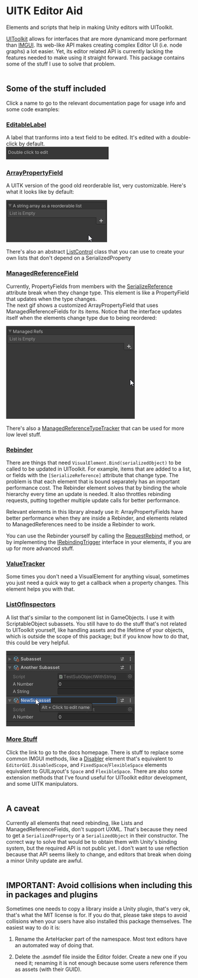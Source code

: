 # UITK Editor Aid
Elements and scripts that help in making Unity editors with UIToolkit.<br/>

[UIToolkit](https://docs.unity3d.com/Manual/UIElements.html) allows for interfaces that are more dynamicand more
performant than [IMGUI](https://docs.unity3d.com/Manual/GUIScriptingGuide.html). Its web-like API makes creating 
complex Editor UI (i.e. node graphs) a lot easier. Yet, its editor related API is currently lacking the features
needed to make using it straight forward. This package contains some of the stuff I use to solve that problem.
<br/><br/>


## Some of the stuff included
Click a name to go to the relevant documentation page for usage info and some code examples:

### [EditableLabel](https://artehacker.com/UITKEditorAid/api/ArteHacker.UITKEditorAid.EditableLabel.html)
A label that tranforms into a text field to be edited. It's edited with a double-click by default.<br/>
![EditableLabel preview](doc_images/EditableLabel.png)

### [ArrayPropertyField](https://artehacker.com/UITKEditorAid/api/ArteHacker.UITKEditorAid.ArrayPropertyField.html)
A UITK version of the good old reorderable list, very customizable. Here's what it looks like by default:

![ArrayPropertyField preview](doc_images/DefaultReorderableList.png)

There's also an abstract [ListControl](https://artehacker.com/UITKEditorAid/api/ArteHacker.UITKEditorAid.ListControl.html)
class that you can use to create your own lists that don't depend on a SerializedProperty
 
### [ManagedReferenceField](https://artehacker.com/UITKEditorAid/api/ArteHacker.UITKEditorAid.ManagedReferenceField.html)
Currently, PropertyFields from members with the [SerializeReference](https://docs.unity3d.com/ScriptReference/SerializeReference.html)
attribute break when they change type. This element is like a PropertyField that updates when the type changes.<br/>
The next gif shows a customized ArrayPropertyField that uses ManagedReferenceFields for its items. Notice that the
interface updates itself when the elements change type due to being reordered:

![A customized list of Managed References](doc_images/ManagedRefsList.png)

There's also a [ManagedReferenceTypeTracker](https://artehacker.com/UITKEditorAid/api/ArteHacker.UITKEditorAid.ManagedReferenceTypeTracker.html)
that can be used for more low level stuff.

### [Rebinder](https://artehacker.com/UITKEditorAid/api/ArteHacker.UITKEditorAid.Rebinder.html)
There are things that need `VisualElement.Bind(serializedObject)` to be called to be updated in UIToolkit. For example,
items that are added to a list, or fields with the `[SerializeReference]` attribute that change type. The problem is
that each element that is bound separately has an important performance cost. The Rebinder element solves that by
binding the whole hierarchy every time an update is needed. It also throttles rebinding requests, putting together 
multiple update calls for better performance. 

Relevant elements in this library already use it: ArrayPropertyFields have better performance when they are inside a
Rebinder, and elements related to ManagedReferences need to be inside a Rebinder to work.

You can use the Rebinder yourself by calling the
[RequestRebind](https://artehacker.com/UITKEditorAid/api/ArteHacker.UITKEditorAid.Rebinder.html#ArteHacker_UITKEditorAid_Rebinder_RequestRebind)
method, or by implementing the
[IRebindingTrigger](https://artehacker.com/UITKEditorAid/api/ArteHacker.UITKEditorAid.IRebindingTrigger.html) interface
in your elements, if you are up for more advanced stuff.

### [ValueTracker](https://artehacker.com/UITKEditorAid/api/ArteHacker.UITKEditorAid.ValueTracker-1.html)
Some times you don't need a VisualElement for anything visual, sometimes you just need a quick way to get a callback when
a property changes. This element helps you with that.

### [ListOfInspectors](https://artehacker.com/UITKEditorAid/api/ArteHacker.UITKEditorAid.ListOfInspectors.html)
A list that's similar to the component list in GameObjects. I use it with ScriptableObject subassets. You still have to
do the stuff that's not related to UIToolkit yourself, like handling assets and the lifetime of your objects, which is
outside the scope of this package; but if you know how to do that, this could be very helpful.

![ListOfInspectors preview](doc_images/ListOfInspectors.png)
<br/>

### [More Stuff](https://artehacker.com/UITKEditorAid/api/ArteHacker.UITKEditorAid.html)
Click the link to go to the docs homepage. There is stuff to replace some common IMGUI methods, like a 
[Disabler](https://artehacker.com/UITKEditorAid/api/ArteHacker.UITKEditorAid.Disabler.html) element that's equivalent
to `EditorGUI.DisabledScope`, and `FixedSpace`/`FlexibleSpace` elements equivalent to GUILayout's `Space` and `FlexibleSpace`.
There are also some extension methods that I've found useful for UIToolkit editor development, and some UITK manipulators.
<br/><br/>

## A caveat
Currently all elements that need rebinding, like Lists and ManagedReferenceFields, don't support UXML. That's because
they need to get a `SerializedProperty` or a `SerializedObject` in their constructor. The correct way to solve that would
be to obtain them with Unity's binding system, but the required API is not public yet. I don't want to use reflection
because that API seems likely to change, and editors that break when doing a minor Unity update are awful.<br/><br/>

## IMPORTANT: Avoid collisions when including this in packages and plugins
Sometimes one needs to copy a library inside a Unity plugin, that's very ok, that's what the MIT license is for. If you
do that, please take steps to avoid collisions when your users have also installed this package themselves. The easiest
way to do it is:

1. Rename the ArteHacker part of the namespace. Most text editors have an automated way of doing that.

2. Delete the .asmdef file inside the Editor folder. Create a new one if you need it; renaming it is not enough because
some users reference them as assets (with their GUID).